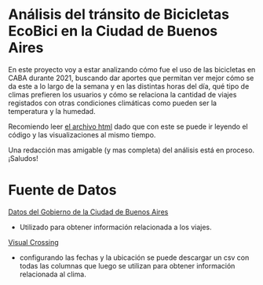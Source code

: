 # Análisis del tránsito de Bicicletas EcoBici en la Ciudad de Buenos Aires
En este proyecto voy a estar analizando cómo fue el uso de las bicicletas en CABA durante 2021, buscando dar aportes que permitan ver mejor cómo se da este a lo largo de la semana y en las distintas horas del día, qué tipo de climas prefieren los usuarios y cómo se relaciona la cantidad de viajes registados con otras condiciones climáticas como pueden ser la temperatura y la humedad.

Recomiendo leer [el archivo html](https://ezegrenat.github.io/analisis-bicicletas-ecobici/) dado que con este se puede ir leyendo el código y las visualizaciones al mismo tiempo. 

Una redacción mas amigable (y mas completa) del análisis está en proceso. ¡Saludos!



# Fuente de Datos

[Datos del Gobierno de la Ciudad de Buenos Aires](https://data.buenosaires.gob.ar/dataset/bicicletas-publicas/resource/a9095876-e584-4b0d-976c-a4600455565b)
- Utilizado para obtener información relacionada a los viajes. 

[Visual Crossing](https://www.visualcrossing.com/weather/weather-data-services#)
- configurando las fechas y la ubicación se puede descargar un csv con todas las columnas que luego se utilizan para obtener información relacionada al clima. 
